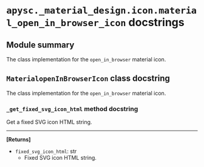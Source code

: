 # `apysc._material_design.icon.material_open_in_browser_icon` docstrings

## Module summary

The class implementation for the `open_in_browser` material icon.

## `MaterialopenInBrowserIcon` class docstring

The class implementation for the `open_in_browser` material icon.

### `_get_fixed_svg_icon_html` method docstring

Get a fixed SVG icon HTML string.<hr>

**[Returns]**

- `fixed_svg_icon_html`: str
  - Fixed SVG icon HTML string.